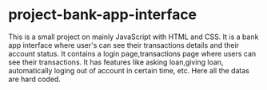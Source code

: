 # project-bank-app-interface
This is a small project on mainly JavaScript with HTML and CSS. It is a bank app interface where user's can see their transactions details and their account status.
It contains a login page,transactions page where users can see their transactions. It has features like asking loan,giving loan, automatically loging out of account in certain time, etc. Here all the datas are hard coded.

